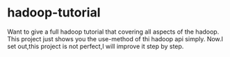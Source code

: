 # hadoop-tutorial
Want to give a full hadoop tutorial that covering all aspects of the hadoop.
This project just shows you the use-method of thi hadoop api simply.
Now.I set out,this project is not perfect,I will improve it step by step.
